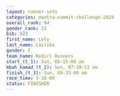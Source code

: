 ```yaml
---
layout: runner-info 
categories: mantra-summit-challenge-2019 
overall_rank: 94
gender_rank: 22
bib: 823
first_name: Lely
last_name: Lailika
gender: F
team_name: Kediri Runners
start_(t_1): Sun, 06-15-00 am
mbah_kamad_(t_2): Sun, 07-10-11 am
finish_(t_3): Sun, 09-33-00 am
race_time: 3-18-00
status: FINISHER
---
```

